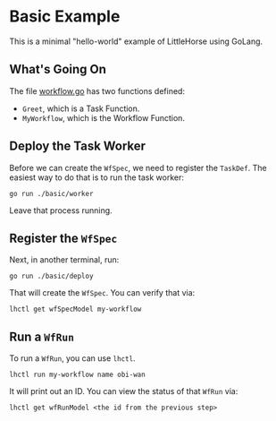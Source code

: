 # Basic Example

This is a minimal "hello-world" example of LittleHorse using GoLang.

## What's Going On

The file [workflow.go](./workflow.go) has two functions defined:

- `Greet`, which is a Task Function.
- `MyWorkflow`, which is the Workflow Function.

## Deploy the Task Worker

Before we can create the `WfSpec`, we need to register the `TaskDef`. The easiest way to do that is to run the task worker:

```
go run ./basic/worker
```

Leave that process running.

## Register the `WfSpec`

Next, in another terminal, run:

```
go run ./basic/deploy
```

That will create the `WfSpec`. You can verify that via:

```
lhctl get wfSpecModel my-workflow
```

## Run a `WfRun`

To run a `WfRun`, you can use `lhctl`.

```
lhctl run my-workflow name obi-wan
```

It will print out an ID. You can view the status of that `WfRun` via:

```
lhctl get wfRunModel <the id from the previous step>
```
